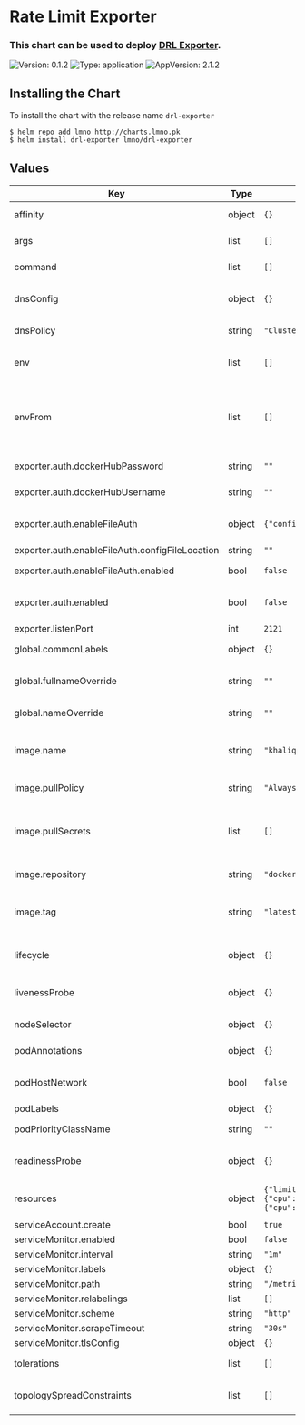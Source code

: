 # Rate Limit Exporter

### This chart can be used to deploy  [DRL Exporter](https://github.com/kha7iq/drl-exporter).

![Version: 0.1.2](https://img.shields.io/badge/Version-0.1.2-informational?style=flat-square) ![Type: application](https://img.shields.io/badge/Type-application-informational?style=flat-square) ![AppVersion: 2.1.2](https://img.shields.io/badge/AppVersion-2.1.2-informational?style=flat-square)

## Installing the Chart

To install the chart with the release name `drl-exporter`

```console
$ helm repo add lmno http://charts.lmno.pk
$ helm install drl-exporter lmno/drl-exporter
```

## Values

| Key | Type | Default | Description |
|-----|------|---------|-------------|
| affinity | object | `{}` | Configure [affinity and anti-affinity](https://kubernetes.io/docs/concepts/scheduling-eviction/assign-pod-node/#affinity-and-anti-affinity). |
| args | list | `[]` | Override default image arguments. |
| command | list | `[]` | Override default image command. |
| dnsConfig | object | `{}` | Specify a custom dns config [dnsConfig](https://kubernetes.io/docs/concepts/services-networking/dns-pod-service/#pod-dns-config). |
| dnsPolicy | string | `"ClusterFirst"` | Specify dns policy [dnsPolicy](https://kubernetes.io/docs/concepts/services-networking/dns-pod-service/#pod-s-dns-policy). |
| env | list | `[]` | Define environment variables. |
| envFrom | list | `[]` | Define environment variables from existing ConfigMap or Secret data. |
| exporter.auth.dockerHubPassword | string | `""` | Dockerhub passowrd |
| exporter.auth.dockerHubUsername | string | `""` | Dockerhub username |
| exporter.auth.enableFileAuth | object | `{"configFileLocation":"","enabled":false}` | Docker config file based authentication |
| exporter.auth.enableFileAuth.configFileLocation | string | `""` | Config file location  |
| exporter.auth.enableFileAuth.enabled | bool | `false` | Enable file based authentication |
| exporter.auth.enabled | bool | `false` | Enable/disable authentication for given account |
| exporter.listenPort | int | `2121` |  |
| global.commonLabels | object | `{}` | Apply labels to all resources. |
| global.fullnameOverride | string | `""` | Override the fully qualified app name. |
| global.nameOverride | string | `""` | Override the name of the app. |
| image.name | string | `"khaliq/drl-exporter"` | Specify the image name to use (relative to `image.repository`). |
| image.pullPolicy | string | `"Always"` | Specify the [pullPolicy](https://kubernetes.io/docs/concepts/containers/images/#image-pull-policy). |
| image.pullSecrets | list | `[]` | Specify the image pull secrets if pulling from private registry [imagePullSecrets](https://kubernetes.io/docs/concepts/containers/images/#specifying-imagepullsecrets-on-a-pod). |
| image.repository | string | `"docker.io"` | Specify the image repository to use. |
| image.tag | string | `"latest"` | Specify the image tag to use. ( latest or specific release ) |
| lifecycle | object | `{}` | Specify lifecycle hooks for Containers. |
| livenessProbe | object | `{}` | Specify the livenessProbe [configuration](https://kubernetes.io/docs/tasks/configure-pod-container/configure-liveness-readiness-startup-probes/#configure-probes). |
| nodeSelector | object | `{}` | Configure [nodeSelector](https://kubernetes.io/docs/concepts/scheduling-eviction/assign-pod-node/#nodeselector). |
| podAnnotations | object | `{}` | Set annotations on Pods. |
| podHostNetwork | bool | `false` | Enable the hostNetwork option on Pods. |
| podLabels | object | `{}` | Set labels on Pods. |
| podPriorityClassName | string | `""` | Set the [priorityClassName](https://kubernetes.io/docs/concepts/scheduling-eviction/pod-priority-preemption/#priorityclass). |
| readinessProbe | object | `{}` | Specify the readinessProbe [configuration](https://kubernetes.io/docs/tasks/configure-pod-container/configure-liveness-readiness-startup-probes/#configure-probes). |
| resources | object | `{"limits":{"cpu":"500m","memory":"256Mi"},"requests":{"cpu":"100m","memory":"128Mi"}}` | Specify resource requests and limits. |
| serviceAccount.create | bool | `true` |  |
| serviceMonitor.enabled | bool | `false` |  |
| serviceMonitor.interval | string | `"1m"` |  |
| serviceMonitor.labels | object | `{}` |  |
| serviceMonitor.path | string | `"/metrics"` |  |
| serviceMonitor.relabelings | list | `[]` |  |
| serviceMonitor.scheme | string | `"http"` |  |
| serviceMonitor.scrapeTimeout | string | `"30s"` |  |
| serviceMonitor.tlsConfig | object | `{}` |  |
| tolerations | list | `[]` | Configure [taints and tolerations](https://kubernetes.io/docs/concepts/scheduling-eviction/taint-and-toleration/). |
| topologySpreadConstraints | list | `[]` | Configure [topology spread constraints](https://kubernetes.io/docs/concepts/scheduling-eviction/topology-spread-constraints/). |

